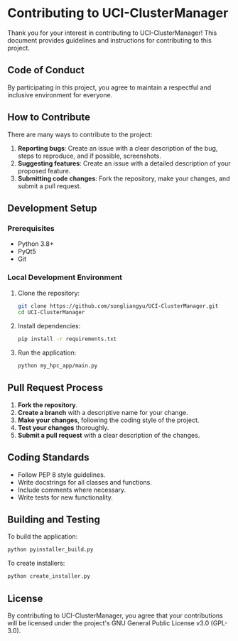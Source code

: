 # Contributing to UCI-ClusterManager

Thank you for your interest in contributing to UCI-ClusterManager! This document provides guidelines and instructions for contributing to this project.

## Code of Conduct

By participating in this project, you agree to maintain a respectful and inclusive environment for everyone.

## How to Contribute

There are many ways to contribute to the project:

1. **Reporting bugs**: Create an issue with a clear description of the bug, steps to reproduce, and if possible, screenshots.
2. **Suggesting features**: Create an issue with a detailed description of your proposed feature.
3. **Submitting code changes**: Fork the repository, make your changes, and submit a pull request.

## Development Setup

### Prerequisites

- Python 3.8+
- PyQt5
- Git

### Local Development Environment

1. Clone the repository:
   ```bash
   git clone https://github.com/songliangyu/UCI-ClusterManager.git
   cd UCI-ClusterManager
   ```

2. Install dependencies:
   ```bash
   pip install -r requirements.txt
   ```

3. Run the application:
   ```bash
   python my_hpc_app/main.py
   ```

## Pull Request Process

1. **Fork the repository**.
2. **Create a branch** with a descriptive name for your change.
3. **Make your changes**, following the coding style of the project.
4. **Test your changes** thoroughly.
5. **Submit a pull request** with a clear description of the changes.

## Coding Standards

- Follow PEP 8 style guidelines.
- Write docstrings for all classes and functions.
- Include comments where necessary.
- Write tests for new functionality.

## Building and Testing

To build the application:
```bash
python pyinstaller_build.py
```

To create installers:
```bash
python create_installer.py
```

## License

By contributing to UCI-ClusterManager, you agree that your contributions will be licensed under the project's GNU General Public License v3.0 (GPL-3.0). 